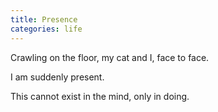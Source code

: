 ```yaml
---
title: Presence
categories: life
---
```

Crawling on the floor,
my cat and I,
face to face.

I am suddenly present.

This cannot exist in the mind,
only in doing.
